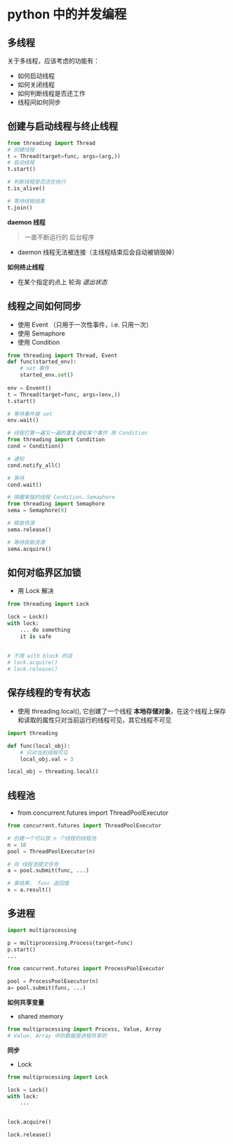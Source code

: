 # python 中的并发编程



## 多线程

关于多线程，应该考虑的功能有：

* 如何启动线程
* 如何关闭线程
* 如何判断线程是否还工作
* 线程间如何同步




## 创建与启动线程与终止线程

```python
from threading import Thread
# 创建线程
t = Thread(target=func, args=(arg,))
# 启动线程
t.start()

# 判断线程是否还在执行
t.is_alive()

# 等待线程结束
t.join()
```

**daemon 线程**

> 一直不断运行的 后台程序

* daemon 线程无法被连接（主线程结束后会自动被销毁掉）



**如何终止线程**

* 在某个指定的点上 轮询 *退出状态*



## 线程之间如何同步

* 使用 Event  （只用于一次性事件，i.e. 只用一次）
* 使用 Semaphore
* 使用 Condition

```python
from threading import Thread, Event
def func(started_env):
    # set 事件
    started_env.set()
    
env = Envent()
t = Thread(target=func, args=(env,))
t.start()

# 等待事件被 set
env.wait() 

```

```python
# 线程打算一遍又一遍的重复通知某个事件 用 Condition
from threading import Condition
cond = Condition()

# 通知
cond.notify_all()

# 等待
cond.wait()
```

```python
# 唤醒单独的线程 Condition，Semaphore
from threading import Semaphore
sema = Semaphore(0)

# 释放资源
sema.release()

# 等待获取资源
sema.acquire()
```



## 如何对临界区加锁

* 用 Lock 解决

```python
from threading import Lock

lock = Lock()
with lock:
    ... do something
    it is safe
    
    
# 不用 with block 的话
# lock.acquire()
# lock.release()
```



## 保存线程的专有状态

* 使用 threading.local(), 它创建了一个线程 **本地存储对象**，在这个线程上保存和读取的属性只对当前运行的线程可见，其它线程不可见

```python
import threading

def func(local_obj):
    # 只对当前线程可见
    local_obj.val = 3

local_obj = threading.local()

```



## 线程池

*  from concurrent.futures import ThreadPoolExecutor

```python
from concurrent.futures import ThreadPoolExecutor

# 创建一个可以放 n 个线程的线程池
n = 10
pool = ThreadPoolExecutor(n)

# 向 线程池提交任务
a = pool.submit(func, ...)

# 拿结果， func 返回值
x = a.result()
```



## 多进程

```python
import multiprocessing

p = multiprocessing.Process(target=func)
p.start()
...
```



```python
from concurrent.futures import ProcessPoolExecutor

pool = ProcessPoolExecutor(n)
a= pool.submit(func, ...)
```



**如何共享变量**

* shared memory

```python
from multiprocessing import Process, Value, Array
# Value, Array 中的数据是进程共享的
```





**同步**

* Lock

```python
from multiprocessing import Lock

lock = Lock()
with lock:
    ...
   

lock.acquire()

lock.release()
```




